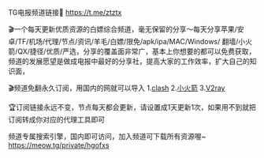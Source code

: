 
TG电报频道链接🔗 https://t.me/ztztx

🎬一个每天更新优质资源的白嫖综合频道，毫无保留的分享～每天分享苹果/安卓/TF/机场/代理/节点/资讯/羊毛/白嫖/限免/apk/ipa/MAC/Windows/ 翻墙/小火箭/QX/捷径/优质/严选，分享的覆盖面非常广，基本上你想要的都可以免费获取，频道的发展愿望是做成电报中最好的分享社，提高大家的工作效率，扩大自己的知识面，

🎬频道免翻永久订阅，用国内的网就可以导入 
1.[clash](https://sub.xeton.dev/sub?target=clash&new_name=true&url=https%3A%2F%2Fpastebin.com%2Fraw%2FSUNqDbpL&insert=false&config=https%3A%2F%2Fraw.githubusercontent.com%2FACL4SSR%2FACL4SSR%2Fmaster%2FClash%2Fconfig%2FACL4SSR_Online.ini) 
2.[小火箭](https://sub.xeton.dev/sub?target=clash&new_name=true&url=https%3A%2F%2Fpastebin.com%2Fraw%2FSUNqDbpL&insert=false&config=https%3A%2F%2Fraw.githubusercontent.com%2FACL4SSR%2FACL4SSR%2Fmaster%2FClash%2Fconfig%2FACL4SSR_Online.ini)
3.[V2ray](https://pastebin.com/raw/SUNqDbpL)

🏆订阅链接永远不变，节点每天都会更新，请设置成1天更新1次，如果用不到就把订阅转成你对应的代理工具即可

频道专属搜索引擎，国内即可访问，加入频道可下载所有资源喔~
https://meow.tg/private/hgofxs
